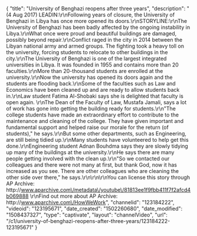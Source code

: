 {
    "title": "University of Benghazi reopens after three years",
    "description": "(4 Aug 2017) LEADIN:\r\nFollowing years of closure, the University of Benghazi in Libya has once more opened its doors.\r\nSTORYLINE:\r\nThe University of Benghazi has been badly affected by the ongoing instability in Libya.\r\nWhat once were proud and beautiful buildings are damaged, possibly beyond repair.\r\nConflict raged in the city in 2014 between the Libyan national army and armed groups. The fighting took a heavy toll on the university, forcing students to relocate to other buildings in the city.\r\nThe University of Benghazi is one of the largest integrated universities in Libya.  It was founded in 1955 and contains more than 20 faculties.\r\nMore than 20-thousand students are enrolled at the university.\r\nNow the university has opened its doors again and the students are flooding back.\r\nSome of the faculties such as Law and Economics have been cleaned up and are ready to allow students back in.\r\nLaw student Fatima Al-Shobaki says she is delighted that faculty is open again. \r\nThe Dean of the Faculty of Law, Mustafa Jamali, says a lot of work has gone into getting the building ready for students.\r\n\"The college students have made an extraordinary effort to contribute to the maintenance and cleaning of the college. They have given important and fundamental support and helped raise our morale for the return (of students),\" he says.\r\nBut some other departments, such as Engineering, are still being tidied up.\r\nMany students have volunteered to help get this done.\r\nEngineering student Adnan Bouhdma says they are slowly tidying up many of the buildings at the university.\r\nHe says there are many people getting involved with the clean up.\r\n\"So we contacted our colleagues and there were not many at first, but thank God, now it has increased as you see. There are other colleagues who are cleaning the other side over there,\" he says.\r\n\r\n\r\nYou can license this story through AP Archive: http:\/\/www.aparchive.com\/metadata\/youtube\/81813ee1f9fbb411f7f2afcd4b069888 \r\nFind out more about AP Archive: http:\/\/www.aparchive.com\/HowWeWork",
    "channelid": "123184222",
    "videoid": "123195671",
    "date_created": "1502260680",
    "date_modified": "1508437327",
    "type": "captivate",
    "layout": "channelVideo",
    "url": "\/c1\/university-of-benghazi-reopens-after-three-years\/123184222-123195671"
}